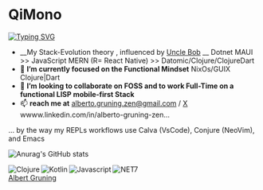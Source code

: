 # QiMono

[![Typing SVG](https://readme-typing-svg.demolab.com?font=Fira+Code&weight=600&size=29&duration=2500&pause=500&width=550&lines=Developers+Developers+Developers+;FullStack+Mobile+OpenSource)](https://git.io/typing-svg)

- __My Stack-Evolution theory , influenced by [Uncle Bob](https://twitter.com/unclebobmartin) __ Dotnet MAUI >> JavaScript MERN (R= React Native) >> Datomic/Clojure/ClojureDart 
- 🌱 __I’m currently focused on the Functional Mindset__ NixOs/GUIX  Clojure|Dart 
- 📲 __I’m looking to collaborate on FOSS and to work Full-Time on a functional LISP mobile-first Stack__
- 📫 __reach me at__ alberto.gruning.zen@gmail.com /  [X](https://twitter.com/gruningzen) wwww.linkedin.com/in/alberto-gruning-zen...

... by the way my REPLs workflows use Calva (VsCode), Conjure (NeoVim), and Emacs  

<!--- https://github.com/anuraghazra/github-readme-stats --->

![Anurag's GitHub stats](https://github-readme-stats.vercel.app/api?username=qimono-repos&theme=transparent&border_radius=8&rank_icon=github&show_icons=true)

<!--- https://github.com/Ileriayo/markdown-badges --->

<img align="left" alt="Clojure" src="https://img.shields.io/badge/Clojure-%23Clojure.svg?style=for-the-badge&logo=Clojure&logoColor=Clojure" />

<img align="left" alt="Kotlin" src="https://img.shields.io/badge/kotlin-%237F52FF.svg?style=for-the-badge&logo=kotlin&logoColor=white" />

<img align="left" alt="Javascript" src="https://img.shields.io/badge/javascript-%23323330.svg?style=for-the-badge&logo=javascript&logoColor=%23F7DF1E" />

<img alt="NET7" src="https://img.shields.io/badge/.NET-5C2D91?style=for-the-badge&logo=.net&logoColor=white" />
<br>
<div class="badge-base LI-profile-badge" data-locale="en_US" data-size="medium" data-theme="dark" data-type="VERTICAL" data-vanity="alberto-gruning-zen" data-version="v1">
  <a class="badge-base__link LI-simple-link" href="https://ar.linkedin.com/in/albert-gruning-zen?trk=profile-badge">Albert Gruning</a>
</div>

